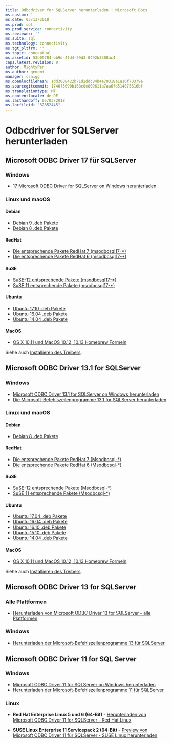 ```yaml
---
title: Odbcdriver for SQLServer herunterladen | Microsoft Docs
ms.custom: ''
ms.date: 03/13/2018
ms.prod: sql
ms.prod_service: connectivity
ms.reviewer: ''
ms.suite: sql
ms.technology: connectivity
ms.tgt_pltfrm: ''
ms.topic: conceptual
ms.assetid: 53b09784-bb9d-4fd4-99d3-0492b3308ac4
caps.latest.revision: 8
author: MightyPen
ms.author: genemi
manager: craigg
ms.openlocfilehash: 1dd3008422b71d2ddc84b4e79318a1a16f70379e
ms.sourcegitcommit: 1740f3090b168c0e809611a7aa6fd514075616bf
ms.translationtype: MT
ms.contentlocale: de-DE
ms.lasthandoff: 05/03/2018
ms.locfileid: "32852445"
---
```

# <a name="download-odbc-driver-for-sql-server"></a>Odbcdriver for SQLServer herunterladen

## <a name="microsoft-odbc-driver-17-for-sql-server"></a>Microsoft ODBC Driver 17 für SQLServer

### <a name="windows"></a>Windows

- [17 Microsoft ODBC Driver for SQLServer on Windows herunterladen](https://www.microsoft.com/download/details.aspx?id=56567)

### <a name="linux-and-macos"></a>Linux und macOS

#### <a name="debian"></a>Debian
- [Debian 9 .deb Pakete](https://packages.microsoft.com/debian/9/prod/pool/main/m/msodbcsql17/)
- [Debian 8 .deb Pakete](https://packages.microsoft.com/debian/8/prod/pool/main/m/msodbcsql17/)

#### <a name="redhat"></a>RedHat
- [Die entsprechende Pakete RedHat 7 (msodbcsql17-*)](https://packages.microsoft.com/rhel/7/prod/)
- [Die entsprechende Pakete RedHat 6 (msodbcsql17-*)](https://packages.microsoft.com/rhel/6.8/prod/)

#### <a name="suse"></a>SuSE
- [SuSE-12 entsprechende Pakete (msodbcsql17-*)](https://packages.microsoft.com/sles/12/prod/)
- [SuSE 11 entsprechende Pakete (msodbcsql17-*)](https://packages.microsoft.com/sles/11/prod/)

#### <a name="ubuntu"></a>Ubuntu
- [Ubuntu 17.10 .deb Pakete](https://packages.microsoft.com/ubuntu/17.10/prod/pool/main/m/msodbcsql17/)
- [Ubuntu 16.04 .deb Pakete](https://packages.microsoft.com/ubuntu/16.04/prod/pool/main/m/msodbcsql17/)
- [Ubuntu 14.04 .deb Pakete](https://packages.microsoft.com/ubuntu/14.04/prod/pool/main/m/msodbcsql17/) 

#### <a name="macos"></a>MacOS
- [OS X 10.11 und MacOS 10.12, 10.13 Homebrew Formeln](https://github.com/Microsoft/homebrew-mssql-release)

Siehe auch [Installieren des Treibers](linux-mac/installing-the-microsoft-odbc-driver-for-sql-server.md).

## <a name="microsoft-odbc-driver-131-for-sql-server"></a>Microsoft ODBC Driver 13.1 for SQLServer

### <a name="windows"></a>Windows

- [Microsoft ODBC Driver 13.1 for SQLServer on Windows herunterladen](https://www.microsoft.com/download/details.aspx?id=53339)
- [Die Microsoft-Befehlszeilenprogramme 13.1 for SQLServer herunterladen](https://www.microsoft.com/download/details.aspx?id=53591)

### <a name="linux-and-macos"></a>Linux und macOS

#### <a name="debian"></a>Debian
- [Debian 8 .deb Pakete](https://packages.microsoft.com/debian/8/prod/pool/main/m/msodbcsql/)

#### <a name="redhat"></a>RedHat
- [Die entsprechende Pakete RedHat 7 (Msodbcsql-*)](https://packages.microsoft.com/rhel/7/prod/)
- [Die entsprechende Pakete RedHat 6 (Msodbcsql-*)](https://packages.microsoft.com/rhel/6.8/prod/)

#### <a name="suse"></a>SuSE
- [SuSE-12 entsprechende Pakete (Msodbcsql-*)](https://packages.microsoft.com/sles/12/prod/)
- [SuSE 11 entsprechende Pakete (Msodbcsql-*)](https://packages.microsoft.com/sles/11/prod/)

#### <a name="ubuntu"></a>Ubuntu
- [Ubuntu 17.04 .deb Pakete](https://packages.microsoft.com/ubuntu/17.04/prod/pool/main/m/msodbcsql/)
- [Ubuntu 16.04 .deb Pakete](https://packages.microsoft.com/ubuntu/16.04/prod/pool/main/m/msodbcsql/)
- [Ubuntu 16.10 .deb Pakete](https://packages.microsoft.com/ubuntu/16.10/prod/pool/main/m/msodbcsql/)
- [Ubuntu 15.10 .deb Pakete](https://packages.microsoft.com/ubuntu/15.10/prod/pool/main/m/msodbcsql/)
- [Ubuntu 14.04 .deb Pakete](https://packages.microsoft.com/ubuntu/14.04/prod/pool/main/m/msodbcsql/) 

#### <a name="macos"></a>MacOS
- [OS X 10.11 und MacOS 10.12, 10.13 Homebrew Formeln](https://github.com/Microsoft/homebrew-mssql-release)

Siehe auch [Installieren des Treibers](linux-mac/installing-the-microsoft-odbc-driver-for-sql-server.md).

## <a name="microsoft-odbc-driver-13-for-sql-server"></a>Microsoft ODBC Driver 13 for SQLServer  

### <a name="all-platforms"></a>Alle Plattformen  

- [Herunterladen von Microsoft ODBC Driver 13 for SQLServer - alle Plattformen](https://www.microsoft.com/download/details.aspx?id=50420)

### <a name="windows"></a>Windows

- [Herunterladen der Microsoft-Befehlszeilenprogramme 13 für SQLServer](https://www.microsoft.com/download/details.aspx?id=52680)

## <a name="microsoft-odbc-driver-11-for-sql-server"></a>Microsoft ODBC Driver 11 for SQL Server  

### <a name="windows"></a>Windows

- [Microsoft ODBC Driver 11 for SQLServer on Windows herunterladen](https://www.microsoft.com/download/details.aspx?id=36434)  
- [Herunterladen der Microsoft-Befehlszeilenprogramme 11 für SQLServer](https://www.microsoft.com/download/details.aspx?id=36433)  

### <a name="linux"></a>Linux

- **Red Hat Enterprise Linux 5 und 6 (64-Bit)** - [Herunterladen von Microsoft ODBC Driver 11 for SQLServer - Red Hat Linux](http://go.microsoft.com/fwlink/?LinkId=267321)

- **SUSE Linux Enterprise 11 Servicepack 2 (64-Bit)** - [Preview von Microsoft ODBC Driver 11 für SQLServer - SUSE Linux herunterladen](http://go.microsoft.com/fwlink/?LinkId=264916)
